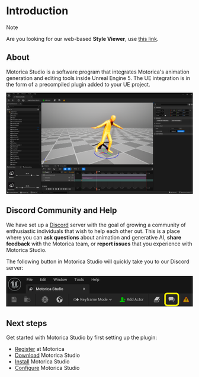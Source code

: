 # Introduction
> [!NOTE]
> Are you looking for our web-based **Style Viewer**, use [this link](http://mogen.motorica.ai).

## About

Motorica Studio is a software program that integrates Motorica's animation generation and editing tools inside Unreal Engine 5. The UE integration is in the form of a precompiled plugin added to your UE project.

![](../assets/images/motorica-studio-editor-example-1.png)

## Discord Community and Help

We have set up a [Discord](https://discord.com/invite/KWRqNzcjYA) server with the goal of growing a community of enthusiastic individuals that wish to help each other out. This is a place where you can **ask questions** about animation and generative AI, **share feedback** with the Motorica team, or **report issues** that you experience with Motorica Studio.

The following button in Motorica Studio will quickly take you to our Discord server:

![](../assets/images/motorica-studio-editor-toolbar-community-button.png)

## Next steps

Get started with Motorica Studio by first setting up the plugin:

- [Register](installing.md#register-at-motorica) at Motorica
- [Download](installing.md#download-motorica-studio) Motorica Studio
- [Install](installing.md#install-guides) Motorica Studio
- [Configure](installing.md#configure-motorica-studio) Motorica Studio
